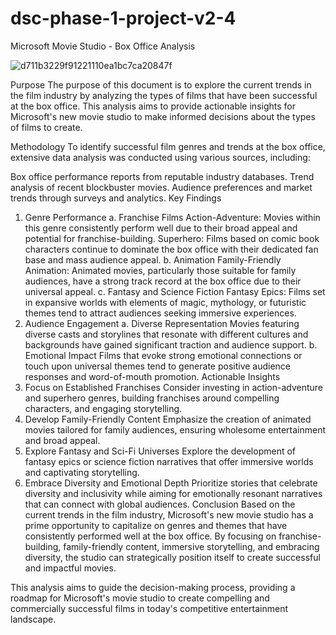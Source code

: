# dsc-phase-1-project-v2-4
Microsoft Movie Studio - Box Office Analysis

![d711b3229f91221110ea1bc7ca20847f](https://raw.githubusercontent.com/learn-co-curriculum/dsc-phase-1-project-v2-4/7bcc4adc14314992526ce23e262c739ed01f187c/photo/Movie-1200-630.jpg)

Purpose
The purpose of this document is to explore the current trends in the film industry by analyzing the types of films that have been successful at the box office. This analysis aims to provide actionable insights for Microsoft's new movie studio to make informed decisions about the types of films to create.

Methodology
To identify successful film genres and trends at the box office, extensive data analysis was conducted using various sources, including:

Box office performance reports from reputable industry databases.
Trend analysis of recent blockbuster movies.
Audience preferences and market trends through surveys and analytics.
Key Findings
1. Genre Performance
a. Franchise Films
Action-Adventure: Movies within this genre consistently perform well due to their broad appeal and potential for franchise-building.
Superhero: Films based on comic book characters continue to dominate the box office with their dedicated fan base and mass audience appeal.
b. Animation
Family-Friendly Animation: Animated movies, particularly those suitable for family audiences, have a strong track record at the box office due to their universal appeal.
c. Fantasy and Science Fiction
Fantasy Epics: Films set in expansive worlds with elements of magic, mythology, or futuristic themes tend to attract audiences seeking immersive experiences.
2. Audience Engagement
a. Diverse Representation
Movies featuring diverse casts and storylines that resonate with different cultures and backgrounds have gained significant traction and audience support.
b. Emotional Impact
Films that evoke strong emotional connections or touch upon universal themes tend to generate positive audience responses and word-of-mouth promotion.
Actionable Insights
1. Focus on Established Franchises
Consider investing in action-adventure and superhero genres, building franchises around compelling characters, and engaging storytelling.
2. Develop Family-Friendly Content
Emphasize the creation of animated movies tailored for family audiences, ensuring wholesome entertainment and broad appeal.
3. Explore Fantasy and Sci-Fi Universes
Explore the development of fantasy epics or science fiction narratives that offer immersive worlds and captivating storytelling.
4. Embrace Diversity and Emotional Depth
Prioritize stories that celebrate diversity and inclusivity while aiming for emotionally resonant narratives that can connect with global audiences.
Conclusion
Based on the current trends in the film industry, Microsoft's new movie studio has a prime opportunity to capitalize on genres and themes that have consistently performed well at the box office. By focusing on franchise-building, family-friendly content, immersive storytelling, and embracing diversity, the studio can strategically position itself to create successful and impactful movies.

This analysis aims to guide the decision-making process, providing a roadmap for Microsoft's movie studio to create compelling and commercially successful films in today's competitive entertainment landscape.






